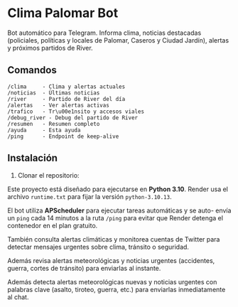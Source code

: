 # Clima Palomar Bot

Bot automático para Telegram. Informa clima, noticias destacadas (policiales, políticas y locales de Palomar, Caseros y Ciudad Jardín), alertas y próximos partidos de River.

## Comandos

```
/clima     - Clima y alertas actuales
/noticias  - Últimas noticias
/river     - Partido de River del día
/alertas   - Ver alertas activas
/trafico   - Tr\u00e1nsito y accesos viales
/debug_river - Debug del partido de River
/resumen   - Resumen completo
/ayuda     - Esta ayuda
/ping      - Endpoint de keep-alive
```

## Instalación

1. Clonar el repositorio:

Este proyecto está diseñado para ejecutarse en **Python 3.10**. Render usa el
archivo `runtime.txt` para fijar la versión `python-3.10.13`.

El bot utiliza **APScheduler** para ejecutar tareas automáticas y se auto-
envía un `ping` cada 14 minutos a la ruta `/ping` para evitar que Render
detenga el contenedor en el plan gratuito.

También consulta alertas climáticas y monitorea cuentas de Twitter para
detectar mensajes urgentes sobre clima, tránsito o seguridad.

Además revisa alertas meteorológicas y noticias urgentes (accidentes,
guerra, cortes de tránsito) para enviarlas al instante.

Además detecta alertas meteorológicas nuevas y noticias urgentes con palabras
clave (asalto, tiroteo, guerra, etc.) para enviarlas inmediatamente al chat.

